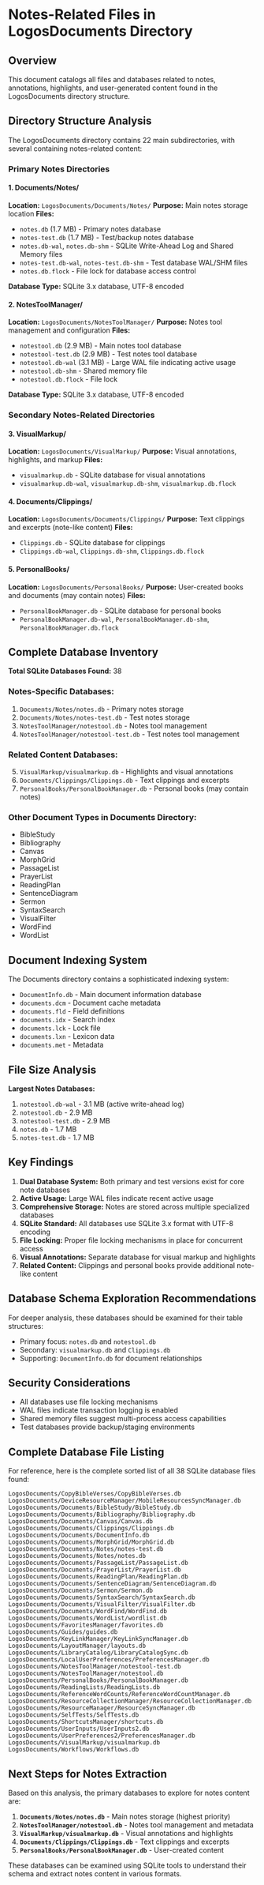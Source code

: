 # Notes-Related Files in LogosDocuments Directory

## Overview
This document catalogs all files and databases related to notes, annotations, highlights, and user-generated content found in the LogosDocuments directory structure.

## Directory Structure Analysis

The LogosDocuments directory contains 22 main subdirectories, with several containing notes-related content:

### Primary Notes Directories

#### 1. Documents/Notes/
**Location:** `LogosDocuments/Documents/Notes/`
**Purpose:** Main notes storage location
**Files:**
- `notes.db` (1.7 MB) - Primary notes database
- `notes-test.db` (1.7 MB) - Test/backup notes database
- `notes.db-wal`, `notes.db-shm` - SQLite Write-Ahead Log and Shared Memory files
- `notes-test.db-wal`, `notes-test.db-shm` - Test database WAL/SHM files
- `notes.db.flock` - File lock for database access control

**Database Type:** SQLite 3.x database, UTF-8 encoded

#### 2. NotesToolManager/
**Location:** `LogosDocuments/NotesToolManager/`
**Purpose:** Notes tool management and configuration
**Files:**
- `notestool.db` (2.9 MB) - Main notes tool database
- `notestool-test.db` (2.9 MB) - Test notes tool database
- `notestool.db-wal` (3.1 MB) - Large WAL file indicating active usage
- `notestool.db-shm` - Shared memory file
- `notestool.db.flock` - File lock

**Database Type:** SQLite 3.x database, UTF-8 encoded

### Secondary Notes-Related Directories

#### 3. VisualMarkup/
**Location:** `LogosDocuments/VisualMarkup/`
**Purpose:** Visual annotations, highlights, and markup
**Files:**
- `visualmarkup.db` - SQLite database for visual annotations
- `visualmarkup.db-wal`, `visualmarkup.db-shm`, `visualmarkup.db.flock`

#### 4. Documents/Clippings/
**Location:** `LogosDocuments/Documents/Clippings/`
**Purpose:** Text clippings and excerpts (note-like content)
**Files:**
- `Clippings.db` - SQLite database for clippings
- `Clippings.db-wal`, `Clippings.db-shm`, `Clippings.db.flock`

#### 5. PersonalBooks/
**Location:** `LogosDocuments/PersonalBooks/`
**Purpose:** User-created books and documents (may contain notes)
**Files:**
- `PersonalBookManager.db` - SQLite database for personal books
- `PersonalBookManager.db-wal`, `PersonalBookManager.db-shm`, `PersonalBookManager.db.flock`

## Complete Database Inventory

**Total SQLite Databases Found:** 38

### Notes-Specific Databases:
1. `Documents/Notes/notes.db` - Primary notes storage
2. `Documents/Notes/notes-test.db` - Test notes storage
3. `NotesToolManager/notestool.db` - Notes tool management
4. `NotesToolManager/notestool-test.db` - Test notes tool management

### Related Content Databases:
5. `VisualMarkup/visualmarkup.db` - Highlights and visual annotations
6. `Documents/Clippings/Clippings.db` - Text clippings and excerpts
7. `PersonalBooks/PersonalBookManager.db` - Personal books (may contain notes)

### Other Document Types in Documents Directory:
- BibleStudy
- Bibliography
- Canvas
- MorphGrid
- PassageList
- PrayerList
- ReadingPlan
- SentenceDiagram
- Sermon
- SyntaxSearch
- VisualFilter
- WordFind
- WordList

## Document Indexing System

The Documents directory contains a sophisticated indexing system:
- `DocumentInfo.db` - Main document information database
- `documents.dcm` - Document cache metadata
- `documents.fld` - Field definitions
- `documents.idx` - Search index
- `documents.lck` - Lock file
- `documents.lxn` - Lexicon data
- `documents.met` - Metadata

## File Size Analysis

**Largest Notes Databases:**
1. `notestool.db-wal` - 3.1 MB (active write-ahead log)
2. `notestool.db` - 2.9 MB
3. `notestool-test.db` - 2.9 MB
4. `notes.db` - 1.7 MB
5. `notes-test.db` - 1.7 MB

## Key Findings

1. **Dual Database System:** Both primary and test versions exist for core note databases
2. **Active Usage:** Large WAL files indicate recent active usage
3. **Comprehensive Storage:** Notes are stored across multiple specialized databases
4. **SQLite Standard:** All databases use SQLite 3.x format with UTF-8 encoding
5. **File Locking:** Proper file locking mechanisms in place for concurrent access
6. **Visual Annotations:** Separate database for visual markup and highlights
7. **Related Content:** Clippings and personal books provide additional note-like content

## Database Schema Exploration Recommendations

For deeper analysis, these databases should be examined for their table structures:
- Primary focus: `notes.db` and `notestool.db`
- Secondary: `visualmarkup.db` and `Clippings.db`
- Supporting: `DocumentInfo.db` for document relationships

## Security Considerations

- All databases use file locking mechanisms
- WAL files indicate transaction logging is enabled
- Shared memory files suggest multi-process access capabilities
- Test databases provide backup/staging environments

## Complete Database File Listing

For reference, here is the complete sorted list of all 38 SQLite database files found:

```
LogosDocuments/CopyBibleVerses/CopyBibleVerses.db
LogosDocuments/DeviceResourceManager/MobileResourcesSyncManager.db
LogosDocuments/Documents/BibleStudy/BibleStudy.db
LogosDocuments/Documents/Bibliography/Bibliography.db
LogosDocuments/Documents/Canvas/Canvas.db
LogosDocuments/Documents/Clippings/Clippings.db
LogosDocuments/Documents/DocumentInfo.db
LogosDocuments/Documents/MorphGrid/MorphGrid.db
LogosDocuments/Documents/Notes/notes-test.db
LogosDocuments/Documents/Notes/notes.db
LogosDocuments/Documents/PassageList/PassageList.db
LogosDocuments/Documents/PrayerList/PrayerList.db
LogosDocuments/Documents/ReadingPlan/ReadingPlan.db
LogosDocuments/Documents/SentenceDiagram/SentenceDiagram.db
LogosDocuments/Documents/Sermon/Sermon.db
LogosDocuments/Documents/SyntaxSearch/SyntaxSearch.db
LogosDocuments/Documents/VisualFilter/VisualFilter.db
LogosDocuments/Documents/WordFind/WordFind.db
LogosDocuments/Documents/WordList/wordlist.db
LogosDocuments/FavoritesManager/favorites.db
LogosDocuments/Guides/guides.db
LogosDocuments/KeyLinkManager/KeyLinkSyncManager.db
LogosDocuments/LayoutManager/layouts.db
LogosDocuments/LibraryCatalog/LibraryCatalogSync.db
LogosDocuments/LocalUserPreferences/PreferencesManager.db
LogosDocuments/NotesToolManager/notestool-test.db
LogosDocuments/NotesToolManager/notestool.db
LogosDocuments/PersonalBooks/PersonalBookManager.db
LogosDocuments/ReadingLists/ReadingLists.db
LogosDocuments/ReferenceWordCounts/ReferenceWordCountManager.db
LogosDocuments/ResourceCollectionManager/ResourceCollectionManager.db
LogosDocuments/ResourceManager/ResourceSyncManager.db
LogosDocuments/SelfTests/SelfTests.db
LogosDocuments/ShortcutsManager/shortcuts.db
LogosDocuments/UserInputs/UserInputs2.db
LogosDocuments/UserPreferences2/PreferencesManager.db
LogosDocuments/VisualMarkup/visualmarkup.db
LogosDocuments/Workflows/Workflows.db
```

## Next Steps for Notes Extraction

Based on this analysis, the primary databases to explore for notes content are:

1. **`Documents/Notes/notes.db`** - Main notes storage (highest priority)
2. **`NotesToolManager/notestool.db`** - Notes tool management and metadata
3. **`VisualMarkup/visualmarkup.db`** - Visual annotations and highlights
4. **`Documents/Clippings/Clippings.db`** - Text clippings and excerpts
5. **`PersonalBooks/PersonalBookManager.db`** - User-created content

These databases can be examined using SQLite tools to understand their schema and extract notes content in various formats. 